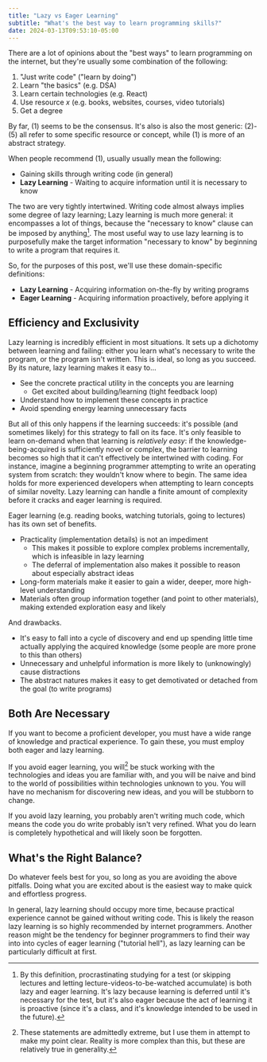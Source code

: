 ```yaml
---
title: "Lazy vs Eager Learning"
subtitle: "What's the best way to learn programming skills?"
date: 2024-03-13T09:53:10-05:00
---
```


There are a lot of opinions about the "best ways" to learn programming on the internet, but they're usually some combination of the following:

1. "Just write code" ("learn by doing")
2. Learn "the basics" (e.g. DSA)
3. Learn certain technologies (e.g. React)
4. Use resource *x* (e.g. books, websites, courses, video tutorials)
5. Get a degree

By far, (1) seems to be the consensus.
It's also is also the most generic: (2)-(5) all refer to some specific resource or concept, while (1) is more of an abstract strategy.

When people recommend (1), usually usually mean the following:

- Gaining skills through writing code (in general)
- **Lazy Learning** - Waiting to acquire information until it is necessary to know

The two are very tightly intertwined.
Writing code almost always implies some degree of lazy learning;
Lazy learning is much more general: it encompasses a lot of things, because the "necessary to know" clause can be imposed by anything[^procrastination].
The most useful way to use lazy learning is to purposefully make the target information "necessary to know" by beginning to write a program that requires it.

[^procrastination]: By this definition, procrastinating studying for a test (or skipping lectures and letting lecture-videos-to-be-watched accumulate) is both lazy and eager learning.
It's lazy because learning is deferred until it's necessary for the test, but it's also eager because the act of learning it is proactive (since it's a class, and it's knowledge intended to be used in the future).

So, for the purposes of this post, we'll use these domain-specific definitions:
- **Lazy Learning** - Acquiring information on-the-fly by writing programs
- **Eager Learning** - Acquiring information proactively, before applying it

## Efficiency and Exclusivity

Lazy learning is incredibly efficient in most situations.
It sets up a dichotomy between learning and failing: either you learn what's necessary to write the program, or the program isn't written.
This is ideal, so long as you succeed.
By its nature, lazy learning makes it easy to...

- See the concrete practical utility in the concepts you are learning
    - Get excited about building/learning (tight feedback loop)
- Understand how to implement these concepts in practice
- Avoid spending energy learning unnecessary facts

But all of this only happens if the learning succeeds: it's possible (and sometimes likely) for this strategy to fall on its face.
It's only feasible to learn on-demand when that learning is *relatively easy*: if the knowledge-being-acquired is sufficiently novel or complex, the barrier to learning becomes so high that it can't effectively be intertwined with coding.
For instance, imagine a beginning programmer attempting to write an operating system from scratch: they wouldn't know where to begin.
The same idea holds for more experienced developers when attempting to learn concepts of similar novelty.
Lazy learning can handle a finite amount of complexity before it cracks and eager learning is required.

Eager learning (e.g. reading books, watching tutorials, going to lectures) has its own set of benefits.

- Practicality (implementation details) is not an impediment
    - This makes it possible to explore complex problems incrementally, which is infeasible in lazy learning
    - The deferral of implementation also makes it possible to reason about especially abstract ideas
- Long-form materials make it easier to gain a wider, deeper, more high-level understanding
- Materials often group information together (and point to other materials), making extended exploration easy and likely

And drawbacks.

- It's easy to fall into a cycle of discovery and end up spending little time actually applying the acquired knowledge (some people are more prone to this than others)
- Unnecessary and unhelpful information is more likely to (unknowingly) cause distractions
- The abstract natures makes it easy to get demotivated or detached from the goal (to write programs)

## Both Are Necessary

If you want to become a proficient developer, you must have a wide range of knowledge and practical experience.
To gain these, you must employ both eager and lazy learning.

If you avoid eager learning, you will[^well] be stuck working with the technologies and ideas you are familiar with, and you will be naive and bind to the world of possibilities within technologies unknown to you.
You will have no mechanism for discovering new ideas, and you will be stubborn to change.

[^well]: These statements are admittedly extreme, but I use them in attempt to make my point clear.
Reality is more complex than this, but these are relatively true in generality.

If you avoid lazy learning, you probably aren't writing much code, which means the code you do write probably isn't very refined.
What you do learn is completely hypothetical and will likely soon be forgotten.

## What's the Right Balance?

Do whatever feels best for you, so long as you are avoiding the above pitfalls.
Doing what you are excited about is the easiest way to make quick and effortless progress.

In general, lazy learning should occupy more time, because practical experience cannot be gained without writing code.
This is likely the reason lazy learning is so highly recommended by internet programmers.
Another reason might be the tendency for beginner programmers to find their way into into cycles of eager learning ("tutorial hell"), as lazy learning can be particularly difficult at first.
